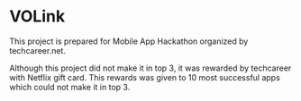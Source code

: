 # VOLink

This project is prepared for Mobile App Hackathon organized by techcareer.net.

Although this project did not make it in top 3, it was rewarded by techcareer with Netflix gift card. This rewards was given to 10 most successful apps which could not make it in top 3.


